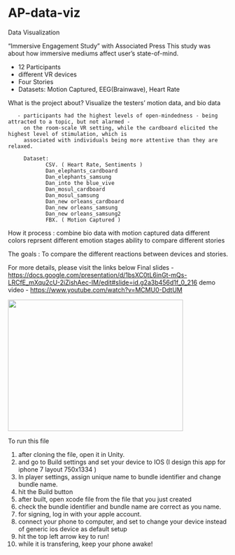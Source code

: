 # AP-data-viz

Data Visualization

“Immersive Engagement Study” with Associated Press
This study was about how immersive mediums affect user’s state-of-mind.
 - 12 Participants 
 - different VR devices
 - Four Stories
 - Datasets: Motion Captured, EEG(Brainwave), Heart Rate 
 
 
 What is the project about?
     Visualize the testers’ motion data, and bio data 
     
       - participants had the highest levels of open-mindedness - being attracted to a topic, but not alarmed -
         on the room-scale VR setting, while the cardboard elicited the highest level of stimulation, which is 
         associated with individuals being more attentive than they are relaxed.
         
         Dataset:
                CSV. ( Heart Rate, Sentiments )
                Dan_elephants_cardboard
                Dan_elephants_samsung
                Dan_into the blue_vive
                Dan_mosul_cardboard
                Dan_mosul_samsung
                Dan_new orleans_cardboard
                Dan_new orleans_samsung
                Dan_new orleans_samsung2
                FBX. ( Motion Captured )

How it process :
              combine bio data with motion captured data
              different colors reprsent different emotion stages
              ability to compare different stories

The goals : 
To compare the different reactions between devices and stories.   


For more details, please visit the links below
Final slides - https://docs.google.com/presentation/d/1bsXC0tL6inGt-mQs-LRCfE_mXqu2cU-2iZishAec-IM/edit#slide=id.g2a3b456d1f_0_216
demo video - https://www.youtube.com/watch?v=MCMU0-DdtUM

<img src="https://media.giphy.com/media/xT1R9SWkHYMa3j2qXe/200w_d.gif" width = "400px" height="300px"></img>

To run this file
1. after cloning the file, open it in Unity.
2. and go to Build settings and set your device to IOS (I design this app for iphone 7 layout 750x1334 )
3. In player settings, assign unique name to bundle identifier and change bundle name.
4. hit the Build button
5. after built, open xcode file from the file that you just created
6. check the bundle identifier and bundle name are correct as you name.
7. for signing, log in with your apple account.
8. connect your phone to computer, and set to change your device instead of generic ios device as default setup
9. hit the top left arrow key to run! 
10. while it is transfering, keep your phone awake!

